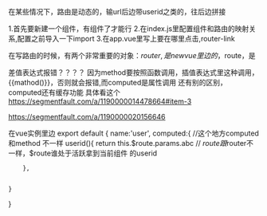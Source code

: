 在某些情况下，路由是动态的，输url后边带userid之类的，往后边拼接


1.首先要新建一个组件，有组件了才能行
2.在index.js里配置组件和路由的映射关系,配置之前导入一下import
3.在app.vue里写上要在哪里点击,router-link


在写路由的时候，有两个非常重要的对象：$router,是new vue里边的，$route，是

差值表达式报错？？？？
因为method要按照函数调用，插值表达式里这种调用，{{mathod()}}，否则就会报错,而computed是属性调用
还有别的区别，computed还有缓存功能
具体看这个
https://segmentfault.com/a/1190000014478664#item-3

https://segmentfault.com/a/1190000020156646



在vue实例里边
export default {
    name:'user',
    computed:{
        //这个地方computed和method 不一样
        userid(){
            return this.$route.params.abc
            // $route跟$router不一样，$route谁处于活跃拿到当前组件 的userid

        },


    }

    
}
